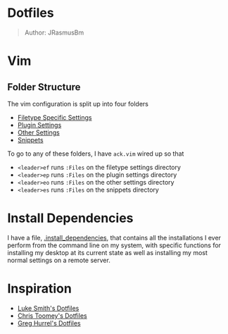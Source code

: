 # Dotfiles

> Author: JRasmusBm

# Vim

## Folder Structure

The vim configuration is split up into four folders

- [Filetype Specific Settings](https://github.com/JRasmusBm/dotfiles/tree/master/.vim/ftplugin)
- [Plugin Settings](https://github.com/JRasmusBm/dotfiles/tree/master/.vim/plugin_config)
- [Other Settings](https://github.com/JRasmusBm/dotfiles/tree/master/.vim/other_config)
- [Snippets](https://github.com/JRasmusBm/dotfiles/tree/master/.vim/snippets)

To go to any of these folders, I have `ack.vim` wired up so that

- `<leader>ef` runs `:Files` on the filetype settings directory
- `<leader>ep` runs `:Files` on the plugin settings directory
- `<leader>eo` runs `:Files` on the other settings directory
- `<leader>es` runs `:Files` on the snippets directory

# Install Dependencies

I have a file,
[.install_dependencies](https://github.com/JRasmusBm/dotfiles/tree/master/.install_dependencies),
that contains all the installations I ever perform from the command line on my
system, with specific functions for installing my desktop at its current state
as well as installing my most normal settings on a remote server.

# Inspiration

- [Luke Smith's Dotfiles](https://github.com/LukeSmithxyz/voidrice)
- [Chris Toomey's Dotfiles](https://github.com/christoomey/dotfiles)
- [Greg Hurrel's Dotfiles](https://github.com/wincent/wincent)
